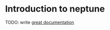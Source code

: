 # Introduction to neptune

TODO: write [great documentation](http://jacobian.org/writing/what-to-write/)
